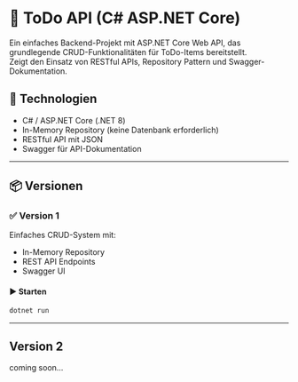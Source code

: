 # 📝 ToDo API (C# ASP.NET Core)

Ein einfaches Backend-Projekt mit ASP.NET Core Web API, das grundlegende CRUD-Funktionalitäten für ToDo-Items bereitstellt.  
Zeigt den Einsatz von RESTful APIs, Repository Pattern und Swagger-Dokumentation.

## 🔧 Technologien

- C# / ASP.NET Core (.NET 8)
- In-Memory Repository (keine Datenbank erforderlich)
- RESTful API mit JSON
- Swagger für API-Dokumentation

---

## 📦 Versionen

### ✅ Version 1

Einfaches CRUD-System mit:
- In-Memory Repository
- REST API Endpoints
- Swagger UI

#### ▶️ Starten

```bash
dotnet run
```
---

## Version 2

coming soon...
